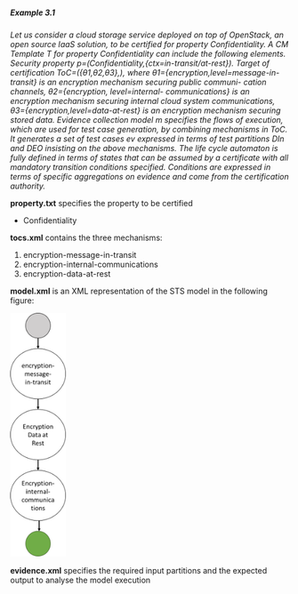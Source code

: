 ##### Example 3.1



_Let us consider a cloud storage service deployed on top of OpenStack, an open source IaaS solution, to be certified for property Confidentiality. A CM Template T for property Confidentiality can include the following elements. Security property p=(Confidentiality,{ctx=in-transit/at-rest}). Target of certification ToC=({θ1,θ2,θ3},<service>), where θ1={encryption,level=message-in-transit} is an encryption mechanism securing public communi- cation channels, θ2={encryption, level=internal- communications} is an encryption mechanism securing internal cloud system communications, θ3={encryption,level=data-at-rest} is an encryption mechanism securing stored data. Evidence collection model m specifies the flows of execution, which are used for test case generation, by combining mechanisms in ToC. It generates a set of test cases ev expressed in terms of test partitions DIn and DEO insisting on the above mechanisms. The life cycle automaton is fully defined in terms of states that can be assumed by a certificate with all mandatory transition conditions specified. Conditions are expressed in terms of specific aggregations on evidence and come from the certification authority._

**property.txt** specifies the property to be certified

* Confidentiality

**tocs.xml** contains the three mechanisms:

1. encryption-message-in-transit
2. encryption-internal-communications
3. encryption-data-at-rest

**model.xml** is an XML representation of the STS model in the following figure:

<img src="https://raw.githubusercontent.com/SESARLab/tsc-matching/master/example/example3_1/model.png" width=100px>


**evidence.xml** specifies the required input partitions and the expected output to analyse the model execution


